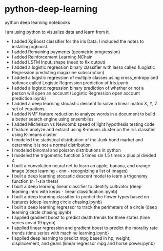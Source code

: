 # python-deep-learning
python deep learning notebooks

I am using python to visualize data and learn from it.
* I added XgBoost classifier for the iris Data.  I included the notes to installing xgboost.
* I added Remaining payments (geometric progression)
* I added Reinforcement Learning NChain
* I added LSTM Input_shape (need to fix output)
* I added a logistic regression binary classifier with lasso called (Logistic Regression predicting magazine subscription)
* I added a logistic regression of multiple classes using cross_entropy and softmax called Logistic Regression prediction of Iris.ipynb
* I added a logistic regression binary prediction of whether or not a person will open an account (Logistic Regression open account prediction.ipynb)
* I added a deep learning stocastic descent to solve a linear matrix X, Y, Z set of equations.
* I added NMF feature reduction to analyze words in a document to build a better search engine using ensemblies
* I added Michelson vs Newcomb speed of light hypothesis testing code
* I feature analyze and extract using K-means cluster on the Iris classifier using K-means cluster
* I modeled the statistical distribution of the Junk bond market and determine it is not a normal distribution
* I modeled binomal and poisson distributions in python
* I modeled the trigometric function 5 times sin 1.5 times x plus pi divided 4
* I built a convolution neural net to learn an apple, banana, and orange image (deep learning - cnn - recognizing a list of images) 
* I built a deep learning stocastic descent model to learn a trigonomy function (r=1-sin theta)
* I built a deep learning linear classifier to identify cultivator (deep learning intro with keras - linear classification.ipynb)
* I built a deep learning classifier to predict the flower types based on features (deep learning circle chasing.ipynb)
* I built a deep learning regressor to track the perimeters of a circle (deep learning circle chasing.ipynb)
* I applied gradient boost to predict death trends for three states (time series covid 19.ipynb)
* I applied linear regression and gradient boost to predict the morality rate trends (time series with machine learning.ipynb)
* I applied deep learning to predict mpg based in hp, weight, displacement, and gears (linear regressor mpg and horse power.ipynb)


